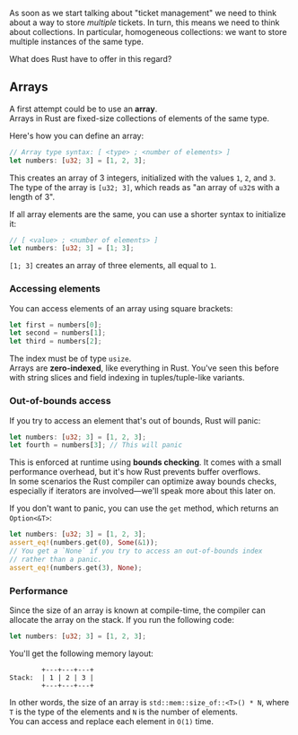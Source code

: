 

As soon as we start talking about "ticket management" we need to think about a way to store _multiple_ tickets.
In turn, this means we need to think about collections. In particular, homogeneous collections:
we want to store multiple instances of the same type.

What does Rust have to offer in this regard?

## Arrays

A first attempt could be to use an **array**.\
Arrays in Rust are fixed-size collections of elements of the same type.

Here's how you can define an array:

```rust
// Array type syntax: [ <type> ; <number of elements> ]
let numbers: [u32; 3] = [1, 2, 3];
```

This creates an array of 3 integers, initialized with the values `1`, `2`, and `3`.\
The type of the array is `[u32; 3]`, which reads as "an array of `u32`s with a length of 3".

If all array elements are the same, you can use a shorter syntax to initialize it:

```rust
// [ <value> ; <number of elements> ]
let numbers: [u32; 3] = [1; 3];
```

`[1; 3]` creates an array of three elements, all equal to `1`.

### Accessing elements

You can access elements of an array using square brackets:

```rust
let first = numbers[0];
let second = numbers[1];
let third = numbers[2];
```

The index must be of type `usize`.\
Arrays are **zero-indexed**, like everything in Rust. You've seen this before with string slices and field indexing in
tuples/tuple-like variants.

### Out-of-bounds access

If you try to access an element that's out of bounds, Rust will panic:

```rust
let numbers: [u32; 3] = [1, 2, 3];
let fourth = numbers[3]; // This will panic
```

This is enforced at runtime using **bounds checking**. It comes with a small performance overhead, but it's how
Rust prevents buffer overflows.\
In some scenarios the Rust compiler can optimize away bounds checks, especially if iterators are involved—we'll speak
more about this later on.

If you don't want to panic, you can use the `get` method, which returns an `Option<&T>`:

```rust
let numbers: [u32; 3] = [1, 2, 3];
assert_eq!(numbers.get(0), Some(&1));
// You get a `None` if you try to access an out-of-bounds index
// rather than a panic.
assert_eq!(numbers.get(3), None);
```

### Performance

Since the size of an array is known at compile-time, the compiler can allocate the array on the stack.
If you run the following code:

```rust
let numbers: [u32; 3] = [1, 2, 3];
```

You'll get the following memory layout:

```text
        +---+---+---+
Stack:  | 1 | 2 | 3 |
        +---+---+---+
```

In other words, the size of an array is `std::mem::size_of::<T>() * N`, where `T` is the type of the elements and `N` is
the number of elements.\
You can access and replace each element in `O(1)` time.
